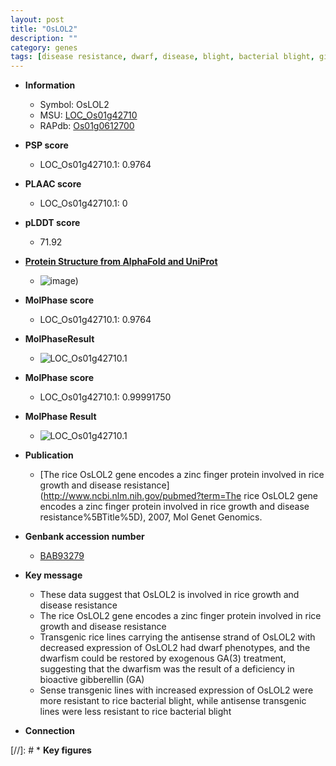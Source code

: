 ```yaml
---
layout: post
title: "OsLOL2"
description: ""
category: genes
tags: [disease resistance, dwarf, disease, blight, bacterial blight, gibberellin, resistant, growth]
---
```


* **Information**  
    + Symbol: OsLOL2  
    + MSU: [LOC_Os01g42710](http://rice.plantbiology.msu.edu/cgi-bin/ORF_infopage.cgi?orf=LOC_Os01g42710)  
    + RAPdb: [Os01g0612700](http://rapdb.dna.affrc.go.jp/viewer/gbrowse_details/irgsp1?name=Os01g0612700)  

* **PSP score**  
    + LOC_Os01g42710.1: 0.9764 

* **PLAAC score**  
    + LOC_Os01g42710.1: 0 

* **pLDDT score**
    + 71.92

* **[Protein Structure from AlphaFold and UniProt](https://www.uniprot.org/uniprotkb/Q704V3/entry#structure)**
    + ![image](https://ricepsp.github.io/images/Q7/AF-Q704V3-F1.png))

* **MolPhase score**
    + LOC_Os01g42710.1: 0.9764

* **MolPhaseResult**
    + ![LOC_Os01g42710.1](https://ricepsp.github.io/pictures/LOC_Os01g/LOC_Os01g42710.1.png)

* **MolPhase score**
    + LOC_Os01g42710.1: 0.99991750

* **MolPhase Result**
    + ![LOC_Os01g42710.1](https://304243504.github.io/Pictures/LOC_Os01g/LOC_Os01g42710.1.png)

* **Publication**  
    + [The rice OsLOL2 gene encodes a zinc finger protein involved in rice growth and disease resistance](http://www.ncbi.nlm.nih.gov/pubmed?term=The rice OsLOL2 gene encodes a zinc finger protein involved in rice growth and disease resistance%5BTitle%5D), 2007, Mol Genet Genomics.

* **Genbank accession number**  
    + [BAB93279](http://www.ncbi.nlm.nih.gov/nuccore/BAB93279)

* **Key message**  
    + These data suggest that OsLOL2 is involved in rice growth and disease resistance
    + The rice OsLOL2 gene encodes a zinc finger protein involved in rice growth and disease resistance
    + Transgenic rice lines carrying the antisense strand of OsLOL2 with decreased expression of OsLOL2 had dwarf phenotypes, and the dwarfism could be restored by exogenous GA(3) treatment, suggesting that the dwarfism was the result of a deficiency in bioactive gibberellin (GA)
    + Sense transgenic lines with increased expression of OsLOL2 were more resistant to rice bacterial blight, while antisense transgenic lines were less resistant to rice bacterial blight

* **Connection**  

[//]: # * **Key figures**  



